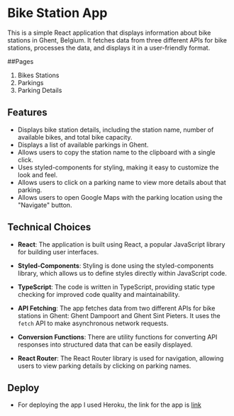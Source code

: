 # Bike Station App

This is a simple React application that displays information about bike stations in Ghent, Belgium. It fetches data from three different APIs for bike stations, processes the data, and displays it in a user-friendly format.

##Pages
1. Bikes Stations
2. Parkings
3. Parking Details

## Features

- Displays bike station details, including the station name, number of available bikes, and total bike capacity.
- Displays a list of available parkings in Ghent.
- Allows users to copy the station name to the clipboard with a single click.
- Uses styled-components for styling, making it easy to customize the look and feel.
- Allows users to click on a parking name to view more details about that parking.
- Allows users to open Google Maps with the parking location using the "Navigate" button.

## Technical Choices

- **React**: The application is built using React, a popular JavaScript library for building user interfaces.

- **Styled-Components**: Styling is done using the styled-components library, which allows us to define styles directly within JavaScript code.

- **TypeScript**: The code is written in TypeScript, providing static type checking for improved code quality and maintainability.

- **API Fetching**: The app fetches data from two different APIs for bike stations in Ghent: Ghent Dampoort and Ghent Sint Pieters. It uses the `fetch` API to make asynchronous network requests.

- **Conversion Functions**: There are utility functions for converting API responses into structured data that can be easily displayed.
  
- **React Router**: The React Router library is used for navigation, allowing users to view parking details by clicking on parking names.

## Deploy
- For deploying the app I used Heroku, the link for the app is [link](https://itp-case-web-23-515b2358c032.herokuapp.com/)

